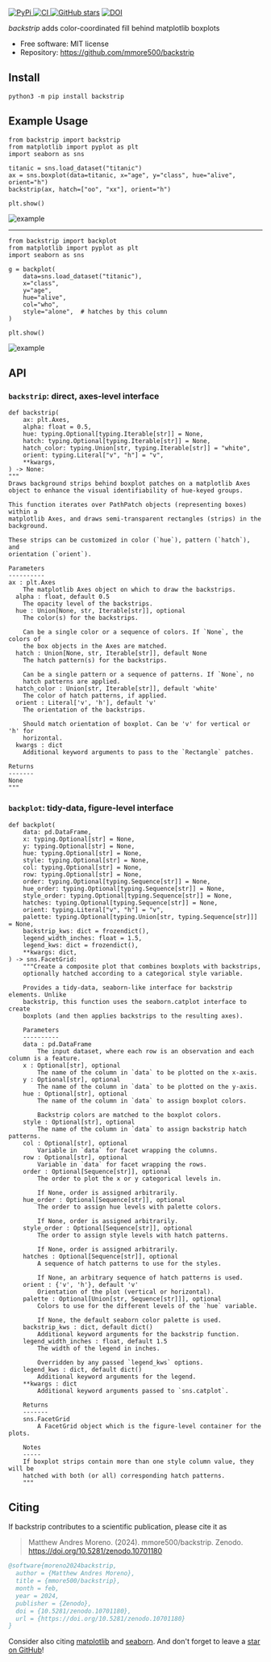 [
![PyPi](https://img.shields.io/pypi/v/backstrip.svg?)
](https://pypi.python.org/pypi/backstrip)
[
![CI](https://github.com/mmore500/backstrip/actions/workflows/ci.yaml/badge.svg)
](https://github.com/mmore500/backstrip/actions)
[
![GitHub stars](https://img.shields.io/github/stars/mmore500/backstrip.svg?style=round-square&logo=github&label=Stars&logoColor=white)](https://github.com/mmore500/backstrip)
[![DOI](https://zenodo.org/badge/762052562.svg)](https://zenodo.org/doi/10.5281/zenodo.10701180)

*backstrip* adds color-coordinated fill behind matplotlib boxplots

- Free software: MIT license
- Repository: <https://github.com/mmore500/backstrip>

## Install

`python3 -m pip install backstrip`

## Example Usage

```python3
from backstrip import backstrip
from matplotlib import pyplot as plt
import seaborn as sns

titanic = sns.load_dataset("titanic")
ax = sns.boxplot(data=titanic, x="age", y="class", hue="alive", orient="h")
backstrip(ax, hatch=["oo", "xx"], orient="h")

plt.show()
```

![example](docs/assets/test_backstrip_hatching.png)

---

```python3
from backstrip import backplot
from matplotlib import pyplot as plt
import seaborn as sns

g = backplot(
    data=sns.load_dataset("titanic"),
    x="class",
    y="age",
    hue="alive",
    col="who",
    style="alone",  # hatches by this column
)

plt.show()
```

![example](docs/assets/test_backplot_v_facet.png)

## API

### `backstrip`: direct, axes-level interface

```python3
def backstrip(
    ax: plt.Axes,
    alpha: float = 0.5,
    hue: typing.Optional[typing.Iterable[str]] = None,
    hatch: typing.Optional[typing.Iterable[str]] = None,
    hatch_color: typing.Union[str, typing.Iterable[str]] = "white",
    orient: typing.Literal["v", "h"] = "v",
    **kwargs,
) -> None:
"""
Draws background strips behind boxplot patches on a matplotlib Axes
object to enhance the visual identifiability of hue-keyed groups.

This function iterates over PathPatch objects (representing boxes) within a
matplotlib Axes, and draws semi-transparent rectangles (strips) in the
background.

These strips can be customized in color (`hue`), pattern (`hatch`), and
orientation (`orient`).

Parameters
----------
ax : plt.Axes
    The matplotlib Axes object on which to draw the backstrips.
  alpha : float, default 0.5
    The opacity level of the backstrips.
  hue : Union[None, str, Iterable[str]], optional
    The color(s) for the backstrips.

    Can be a single color or a sequence of colors. If `None`, the colors of
    the box objects in the Axes are matched.
  hatch : Union[None, str, Iterable[str]], default None
    The hatch pattern(s) for the backstrips.

    Can be a single pattern or a sequence of patterns. If `None`, no
    hatch patterns are applied.
  hatch_color : Union[str, Iterable[str]], default 'white'
    The color of hatch patterns, if applied.
  orient : Literal['v', 'h'], default 'v'
    The orientation of the backstrips.

    Should match orientation of boxplot. Can be 'v' for vertical or 'h' for
    horizontal.
  kwargs : dict
    Additional keyword arguments to pass to the `Rectangle` patches.

Returns
-------
None
"""
```

### `backplot`: tidy-data, figure-level interface

```python3
def backplot(
    data: pd.DataFrame,
    x: typing.Optional[str] = None,
    y: typing.Optional[str] = None,
    hue: typing.Optional[str] = None,
    style: typing.Optional[str] = None,
    col: typing.Optional[str] = None,
    row: typing.Optional[str] = None,
    order: typing.Optional[typing.Sequence[str]] = None,
    hue_order: typing.Optional[typing.Sequence[str]] = None,
    style_order: typing.Optional[typing.Sequence[str]] = None,
    hatches: typing.Optional[typing.Sequence[str]] = None,
    orient: typing.Literal["v", "h"] = "v",
    palette: typing.Optional[typing.Union[str, typing.Sequence[str]]] = None,
    backstrip_kws: dict = frozendict(),
    legend_width_inches: float = 1.5,
    legend_kws: dict = frozendict(),
    **kwargs: dict,
) -> sns.FacetGrid:
    """Create a composite plot that combines boxplots with backstrips,
    optionally hatched according to a categorical style variable.

    Provides a tidy-data, seaborn-like interface for backstrip elements. Unlike
    backstrip, this function uses the seaborn.catplot interface to create
    boxplots (and then applies backstrips to the resulting axes).

    Parameters
    ----------
    data : pd.DataFrame
        The input dataset, where each row is an observation and each column is a feature.
    x : Optional[str], optional
        The name of the column in `data` to be plotted on the x-axis.
    y : Optional[str], optional
        The name of the column in `data` to be plotted on the y-axis.
    hue : Optional[str], optional
        The name of the column in `data` to assign boxplot colors.

        Backstrip colors are matched to the boxplot colors.
    style : Optional[str], optional
        The name of the column in `data` to assign backstrip hatch patterns.
    col : Optional[str], optional
        Variable in `data` for facet wrapping the columns.
    row : Optional[str], optional
        Variable in `data` for facet wrapping the rows.
    order : Optional[Sequence[str]], optional
        The order to plot the x or y categorical levels in.

        If None, order is assigned arbitrarily.
    hue_order : Optional[Sequence[str]], optional
        The order to assign hue levels with palette colors.

        If None, order is assigned arbitrarily.
    style_order : Optional[Sequence[str]], optional
        The order to assign style levels with hatch patterns.

        If None, order is assigned arbitrarily.
    hatches : Optional[Sequence[str]], optional
        A sequence of hatch patterns to use for the styles.

        If None, an arbitrary sequence of hatch patterns is used.
    orient : {'v', 'h'}, default 'v'
        Orientation of the plot (vertical or horizontal).
    palette : Optional[Union[str, Sequence[str]]], optional
        Colors to use for the different levels of the `hue` variable.

        If None, the default seaborn color palette is used.
    backstrip_kws : dict, default dict()
        Additional keyword arguments for the backstrip function.
    legend_width_inches : float, default 1.5
        The width of the legend in inches.

        Overridden by any passed `legend_kws` options.
    legend_kws : dict, default dict()
        Additional keyword arguments for the legend.
    **kwargs : dict
        Additional keyword arguments passed to `sns.catplot`.

    Returns
    -------
    sns.FacetGrid
        A FacetGrid object which is the figure-level container for the plots.

    Notes
    -----
    If boxplot strips contain more than one style column value, they will be
    hatched with both (or all) corresponding hatch patterns.
    """
```

## Citing

If backstrip contributes to a scientific publication, please cite it as

> Matthew Andres Moreno. (2024). mmore500/backstrip. Zenodo. https://doi.org/10.5281/zenodo.10701180

```bibtex
@software{moreno2024backstrip,
  author = {Matthew Andres Moreno},
  title = {mmore500/backstrip},
  month = feb,
  year = 2024,
  publisher = {Zenodo},
  doi = {10.5281/zenodo.10701180},
  url = {https://doi.org/10.5281/zenodo.10701180}
}
```

Consider also citing [matplotlib](https://matplotlib.org/stable/users/project/citing.html) and [seaborn](https://seaborn.pydata.org/citing.html).
And don't forget to leave a [star on GitHub](https://github.com/mmore500/backstrip/stargazers)!

